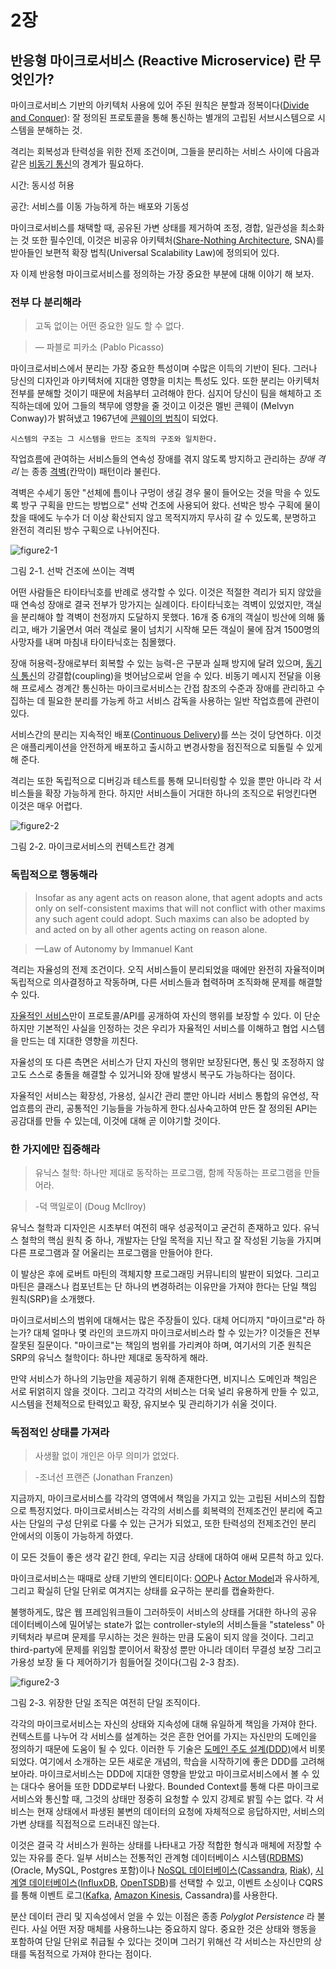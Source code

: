 # 2장

## 반응형 마이크로서비스 (Reactive Microservice) 란 무엇인가?

마이크로서비스 기반의 아키텍처 사용에 있어 주된 원칙은 분할과 정복이다([Divide and Conquer](https://en.wikipedia.org/wiki/Divide_and_conquer_algorithms)):
잘 정의된 프로토콜을 통해 통신하는 별개의 고립된 서브시스템으로 시스템을 분해하는 것.

격리는 회복성과 탄력성을 위한 전제 조건이며, 그들을 분리하는 서비스 사이에 다음과 같은 [비동기 통신](http://www.reactivemanifesto.org/glossary#Asynchronous)의 경계가 필요하다.

시간: 동시성 허용

공간: 서비스를 이동 가능하게 하는 배포와 기동성

마이크로서비스를 채택할 때, 공유된 가변 상태를 제거하여 조정, 경합, 일관성을 최소화는 것 또한 필수인데, 이것은 비공유 아키텍처([Share-Nothing Architecture](https://en.wikipedia.org/wiki/Shared_nothing_architecture), SNA)를 받아들인 보편적 확장 법칙(Universal Scalability Law)에 정의되어 있다.

자 이제 반응형 마이크로서비스를 정의하는 가장 중요한 부분에 대해 이야기 해 보자.

### 전부 다 분리해라

> 고독 없이는 어떤 중요한 일도 할 수 없다.

> — 파블로 피카소 (Pablo Picasso)

마이크로서비스에서 분리는 가장 중요한 특성이며 수많은 이득의 기반이 된다. 그러나 당신의 디자인과 아키텍처에 지대한 영향을 미치는 특성도 있다. 또한 분리는 아키텍처 전부를 분해할 것이기 때문에 처음부터 고려해야 한다. 심지어 당신이 팀을 해체하고 조직하는데에 있어 그들의 책무에 영향을 줄 것이고 이것은 멜빈 콘웨이 (Melvyn Conway)가 밝혀냈고 1967년에 [콘웨이의 법칙](http://melconway.com/Home/Conways_Law.html)이 되었다.

```
시스템의 구조는 그 시스템을 만드는 조직의 구조와 일치한다.
```
작업흐름에 관여하는 서비스들의 연속성 장애를 겪지 않도록 방지하고 관리하는 _장애 격리_ 는 종종 [격벽](http://skife.org/architecture/fault-tolerance/2009/12/31/bulkheads.html)(칸막이) 패턴이라 불린다.

격벽은 수세기 동안 "선체에 틈이나 구멍이 생길 경우 물이 들어오는 것을 막을 수 있도록 방구 구획을 만드는 방법으로" 선박 건조에 사용되어 왔다. 선박은 방수 구획에 물이 찼을 때에도 누수가 더 이상 확산되지 않고 목적지까지 무사히 갈 수 있도록, 분명하고 완전히 격리된 방수 구획으로 나뉘어진다.

![figure2-1](./figure/figure2-1.png)

그림 2-1. 선박 건조에 쓰이는 격벽

어떤 사람들은 타이타닉호를 반례로 생각할 수 있다. 이것은 적절한 격리가 되지 않았을 때 연속성 장애로 결국 전부가 망가지는 실례이다. 타이타닉호는 격벽이 있었지만, 객실을 분리해야 할 격벽이 천정까지 도달하지 못했다. 16개 중 6개의 객실이 빙산에 의해 뚫리고, 배가 기울면서 여러 객실로 물이 넘치기 시작해 모든 객실이 물에 잠겨 1500명의 사망자를 내며 마침내 타이타닉호는 침몰했다.

장애 허용력-장애로부터 회복할 수 있는 능력-은 구분과 실패 방지에 달려 있으며, [동기식 통신](https://en.wikipedia.org/wiki/Synchronization_(computer_science))의 강결합(coupling)을 벗어남으로써 얻을 수 있다. 비동기 메시지 전달을 이용해 프로세스 경계간 통신하는 마이크로서비스는 간접 참조의 수준과 장애를 관리하고 수집하는 데 필요한 분리를 가능케 하고 서비스 감독을 사용하는 일반 작업흐름에 관련이 있다.

서비스간의 분리는 지속적인 배포([Continuous Delivery](https://en.wikipedia.org/wiki/Continuous_delivery))를 쓰는 것이 당연하다. 이것은 애플리케이션을 안전하게 배포하고 출시하고 변경사항을 점진적으로 되돌릴 수 있게 해 준다.

격리는 또한 독립적으로 디버깅과 테스트를 통해 모니터링할 수 있을 뿐만 아니라 각 서비스들을 확장 가능하게 한다. 하지만 서비스들이 거대한 하나의 조직으로 뒤엉킨다면 이것은 매우 어렵다.

![figure2-2](./figure/figure2-2.png)

그림 2-2. 마이크로서비스의 컨텍스트간 경계

### 독립적으로 행동해라

> Insofar as any agent acts on reason alone, that agent adopts and acts
only on self-consistent maxims that will not conflict with other
maxims any such agent could adopt.
Such maxims can also be adopted by and acted on by all other agents acting on reason alone.

> —Law of Autonomy by Immanuel Kant

격리는 자율성의 전제 조건이다. 오직 서비스들이 분리되었을 때에만 완전히 자율적이며 독립적으로 의사결정하고 작동하며, 다른 서비스들과 협력하며 조직화해 문제를 해결할 수 있다.

[자율적인 서비스](https://en.wikipedia.org/wiki/Service_autonomy_principle)만이 프로토콜/API를 공개하여 자신의 행위를 보장할 수 있다. 이 단순하지만 기본적인 사실을 인정하는 것은 우리가 자율적인 서비스를 이해하고 협업 시스템을 만드는 데 지대한 영향을 끼친다.

자율성의 또 다른 측면은 서비스가 단지 자신의 행위만 보장된다면, 통신 및 조정하지 않고도 스스로 충돌을 해결할 수 있거니와 장애 발생시 복구도 가능하다는 점이다.

자율적인 서비스는 확장성, 가용성, 실시간 관리 뿐만 아니라 서비스 통합의 유연성, 작업흐름의 관리, 공통적인 기능들을 가능하게 한다.심사숙고하여 만든 잘 정의된 API는 공감대를 만들 수 있는데, 이것에 대해 곧 이야기할 것이다.

### 한 가지에만 집중해라

> 유닉스 철학: 하나만 제대로 동작하는 프로그램, 함께 작동하는 프로그램을 만들어라.

> -덕 맥일로이 (Doug McIlroy)

유닉스 철학과 디자인은 시초부터 여전히 매우 성공적이고 굳건히 존재하고 있다. 유닉스 철학의 핵심 원칙 중 하나, 개발자는 단일 목적을 지닌 작고 잘 작성된 기능을 가지며 다른 프로그램과 잘 어울리는 프로그램을 만들어야 한다.

이 발상은 후에 로버트 마틴의 객체지향 프로그래밍 커뮤니티의 발판이 되었다. 그리고 마틴은 클래스나 컴포넌트는 단 하나의 변경하려는 이유만을 가져야 한다는 단일 책임 원칙(SRP)을 소개했다.

마이크로서비스의 범위에 대해서는 많은 주장들이 있다. 대체 어디까지 "마이크로"라 하는가? 대체 얼마나 몇 라인의 코드까지 마이크로서비스라 할 수 있는가? 이것들은 전부 잘못된 질문이다. "마이크로"는 책임의 범위를 가리켜야 하며, 여기서의 기준 원칙은 SRP의 유닉스 철학이다: 하나만 제대로 동작하게 해라.

만약 서비스가 하나의 기능만을 제공하기 위해 존재한다면, 비지니스 도메인과 책임은 서로 뒤얽히지 않을 것이다. 그리고 각각의 서비스는 더욱 널리 유용하게 만들 수 있고, 시스템을 전체적으로 탄력있고 확장, 유지보수 및 관리하기가 쉬울 것이다.

### 독점적인 상태를 가져라
> 사생활 없이 개인은 아무 의미가 없었다.

> -조너선 프랜즌 (Jonathan Franzen)

지금까지, 마이크로서비스를 각각의 영역에서 책임을 가지고 있는 고립된 서비스의 집합으로 특정지었다. 마이크로서비스는 각각의 서비스를 회복력의 전제조건인 분리에 죽고사는 단일의 구성 단위로 다룰 수 있는 근거가 되었고, 또한 탄력성의 전제조건인 분리 안에서의 이동이 가능하게 하였다.

이 모든 것들이 좋은 생각 같긴 한데, 우리는 지금 상태에 대하여 애써 모른척 하고 있다.

마이크로서비스는 때때로 상태 기반의 엔티티이다: [OOP](https://en.wikipedia.org/wiki/Object-oriented_programming)나 [Actor Model](https://en.wikipedia.org/wiki/Actor_model)과 유사하게, 그리고 확실히 단일 단위로 여겨지는 상태를 요구하는 분리를 캡슐화한다.


불행하게도, 많은 웹 프레임워크들이 그러하듯이 서비스의 상태를 거대한 하나의 공유 데이터베이스에 밀어넣는 state가 없는 controller-style의 서비스들을 "stateless" 아키텍처라 부르며 문제를 무시하는 것은 원하는 만큼 도움이 되지 않을 것이다. 그리고 third-party에 문제를 위임할 뿐이어서
확장성 뿐만 아니라 데이터 무결성 보장 그리고 가용성 보장 둘 다 제어하기가 힘들어질 것이다(그림 2-3 참조).

![figure2-3](./figure/figure2-3.png)

그림 2-3. 위장한 단일 조직은 여전히 단일 조직이다.

각각의 마이크로서비스는 자신의 상태와 지속성에 대해 유일하게 책임을 가져야 한다. 컨텍스트를 나누어 각 서비스를 설계하는 것은 흔한 언어를 가지는 자신만의 도메인을 정의하기 때문에 도움이 될 수 있다. 이러한 두 기술은 [도메인 주도 설계(DDD)](https://en.wikipedia.org/wiki/Domain-driven_design)에서 비롯되었다. 여기에서 소개하는 모든 새로운 개념의, 학습을 시작하기에 좋은 DDD를 고려해 보아라. 마이크로서비스는 DDD에 지대한 영향을 받았고 마이크로서비스에서 볼 수 있는 대다수 용어들 또한 DDD로부터 나왔다. Bounded Context를 통해 다른 마이크로서비스와 통신할 때, 그것의 상태만 정중히 요청할 수 있지 강제로 밝힐 수는 없다. 각 서비스는 현재 상태에서 파생된 불변의 데이터의 요청에 자체적으로 응답하지만, 서비스의 가변 상태를 직접적으로 드러내진 않는다.

이것은 결국 각 서비스가 원하는 상태를 나타내고 가장 적합한 형식과 매체에 저장할 수 있는 자유를 준다. 일부 서비스는 전통적인 관계형 데이터베이스 시스템([RDBMS](https://en.wikipedia.org/wiki/Relational_database_management_system))(Oracle, MySQL, Postgres 포함)이나 [NoSQL 데이터베이스](http://nosql-database.org/)([Cassandra](http://cassandra.apache.org/), [Riak](http://basho.com/products)), [시계열 데이터베이스](https://en.wikipedia.org/wiki/Time_series_database)([InfluxDB](https://influxdata.com/), [OpenTSDB](http://opentsdb.net/))를 선택할 수 있고, 이벤트 소싱이나 CQRS를 통해 이벤트 로그([Kafka](http://kafka.apache.org/), [Amazon Kinesis](https://aws.amazon.com/kinesis/), Cassandra)를 사용한다.

분산 데이터 관리 및 지속성에서 얻을 수 있는 이점은 종종 *Polyglot Persistence* 라 불린다. 사실 어떤 저장 매체를 사용하느냐는 중요하지 않다. 중요한 것은 상태와 행동을 포함하여 단일 단위로 취급될 수 있다는 것이며 그러기 위해선 각 서비스는 자신만의 상태를 독점적으로 가져야 한다는 점이다.
